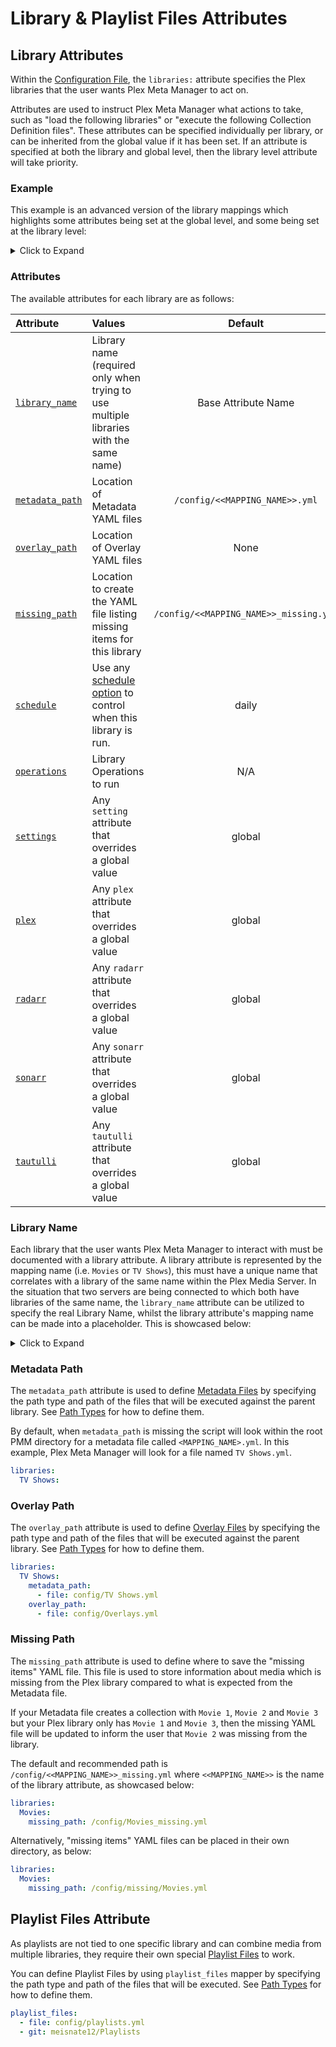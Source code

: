 # Library & Playlist Files Attributes

## Library Attributes

Within the [Configuration File](configuration), the `libraries:` attribute specifies the Plex libraries that the user wants Plex Meta Manager to act on.

Attributes are used to instruct Plex Meta Manager what actions to take, such as "load the following libraries" or "execute the following Collection Definition files". These attributes can be specified individually per library, or can be inherited from the global value if it has been set. If an attribute is specified at both the library and global level, then the library level attribute will take priority.

### Example

This example is an advanced version of the library mappings which highlights some attributes being set at the global level, and some being set at the library level:

<details>
  <summary>Click to Expand</summary>
  <br />

In this example, the `"TV Shows On Second Plex"` library has a library-level `plex` configuration, which takes priority over the `plex` configuration set at the global level. <br>

The `"Anime"` library also has a library-level `radarr` configuration, which takes priority over the `radarr` configuration set at the global level.

```yaml
libraries:
  Movies:
    metadata_path:
      - file: config/Movies.yml
      - git: meisnate12/MovieCharts
      - git: meisnate12/Studios
      - git: meisnate12/IMDBGenres
      - git: meisnate12/People
    operations:
      mass_critic_rating_update: tmdb
      split_duplicates: true
  TV Shows:
    metadata_path:
      - file: config/TV Shows.yml
      - git: meisnate12/ShowCharts
      - git: meisnate12/Networks
    overlay_path:
      - file: config/Overlays.yml
  TV Shows On Second Plex:
    library_name: TV Shows
    plex:
      url: http://192.168.1.98:32400
      token: ####################
    metadata_path:
      - file: config/TV Shows.yml
      - git: meisnate12/ShowCharts
      - git: meisnate12/Networks
  Anime:
    metadata_path:
      - file: config/Anime.yml
      - git: meisnate12/AnimeCharts
    radarr:
      url: http://192.168.1.45:7878
      token: ################################
      root_folder_path: S:/Anime
    settings:
      asset_directory:
        config/assets/anime
plex:
  url: http://192.168.1.12:32400
  token: ####################
radarr:
  url: http://192.168.1.12:7878
  token: ################################
  add: true
  root_folder_path: S:/Movies
  monitor: true
  availability: announced
  quality_profile: HD-1080p
  tag: pmm
  search: false
```
</details>

### Attributes

The available attributes for each library are as follows:

| Attribute                                  | Values                                                                                       |                Default                 |            Required             |
|:-------------------------------------------|:---------------------------------------------------------------------------------------------|:--------------------------------------:|:-------------------------------:|
| [`library_name`](#library-name)            | Library name (required only when trying to use multiple libraries with the same name)        |          Base Attribute Name           |            &#10060;             |
| [`metadata_path`](#metadata-path)          | Location of Metadata YAML files                                                              |     `/config/<<MAPPING_NAME>>.yml`     |            &#10060;             |
| [`overlay_path`](#overlay-path)            | Location of Overlay YAML files                                                               |                  None                  |            &#10060;             |
| [`missing_path`](#missing-path)            | Location to create the YAML file listing missing items for this library                      | `/config/<<MAPPING_NAME>>_missing.yml` |            &#10060;             |
| [`schedule`](../metadata/details/schedule) | Use any [schedule option](../metadata/details/schedule) to control when this library is run. |                 daily                  |            &#10060;             |
| [`operations`](operations)                 | Library Operations to run                                                                    |                  N/A                   |            &#10060;             |
| [`settings`](settings)                     | Any `setting` attribute that overrides a global value                                        |                 global                 |            &#10060;             |
| [`plex`](plex)                             | Any `plex` attribute that overrides a global value                                           |                 global                 | &#9989; Either here or globally |
| [`radarr`](radarr)                         | Any `radarr` attribute that overrides a global value                                         |                 global                 |            &#10060;             |
| [`sonarr`](sonarr)                         | Any `sonarr` attribute that overrides a global value                                         |                 global                 |            &#10060;             |
| [`tautulli`](tautulli)                     | Any `tautulli` attribute that overrides a global value                                       |                 global                 |            &#10060;             |

### Library Name

Each library that the user wants Plex Meta Manager to interact with must be documented with a library attribute. A library attribute is represented by the mapping name (i.e. `Movies` or `TV Shows`), this must have a unique name that correlates with a library of the same name within the Plex Media Server. In the situation that two servers are being connected to which both have libraries of the same name, the `library_name` attribute can be utilized to specify the real Library Name, whilst the library attribute's mapping name can be made into a placeholder. This is showcased below:
<details>
  <summary>Click to Expand</summary>
  <br />

```yaml
libraries:
  Movies01:
    library_name: Movies
  Movies02:
    library_name: Movies
    plex:
      url: http://192.168.1.35:32400
      token: ####################
  TV Shows:
  Anime:
plex:
  url: http://192.168.1.12:32400
  token: ####################
```

* In this example, `"Movies01"`, `"TV Shows"`, and `"Anime"` will all use the global plex server (http://192.168.1.12:32400) which is defined using the global `plex` mapping. `"Movies02"` will use the plex server http://192.168.1.35:32400 which is defined under its `plex` mapping over the global mapping.
</details>

### Metadata Path

The `metadata_path` attribute is used to define [Metadata Files](../metadata/metadata) by specifying the path type and path of the files that will be executed against the parent library. See [Path Types](paths) for how to define them. 

By default, when `metadata_path` is missing the script will look within the root PMM directory for a metadata file called `<MAPPING_NAME>.yml`. In this example, Plex Meta Manager will look for a file named `TV Shows.yml`.

```yaml
libraries:
  TV Shows:
```

### Overlay Path

The `overlay_path` attribute is used to define [Overlay Files](../metadata/metadata) by specifying the path type and path of the files that will be executed against the parent library. See [Path Types](paths) for how to define them. 

```yaml
libraries:
  TV Shows:
    metadata_path:
      - file: config/TV Shows.yml
    overlay_path:
      - file: config/Overlays.yml
```

### Missing Path

The `missing_path` attribute is used to define where to save the "missing items" YAML file. This file is used to store information about media which is missing from the Plex library compared to what is expected from the Metadata file.

If your Metadata file creates a collection with `Movie 1`, `Movie 2` and `Movie 3` but your Plex library only has `Movie 1` and `Movie 3`, then the missing YAML file will be updated to inform the user that `Movie 2` was missing from the library.

The default and recommended path is `/config/<<MAPPING_NAME>>_missing.yml` where `<<MAPPING_NAME>>` is the name of the library attribute, as showcased below:

```yaml
libraries:
  Movies:
    missing_path: /config/Movies_missing.yml
```

Alternatively, "missing items" YAML files can be placed in their own directory, as below:

```yaml
libraries:
  Movies:
    missing_path: /config/missing/Movies.yml
```

## Playlist Files Attribute

As playlists are not tied to one specific library and can combine media from multiple libraries, they require their own special [Playlist Files](../metadata/metadata) to work.

You can define Playlist Files by using `playlist_files` mapper by specifying the path type and path of the files that will be executed. See [Path Types](paths) for how to define them.

```yaml
playlist_files:
  - file: config/playlists.yml       
  - git: meisnate12/Playlists
```